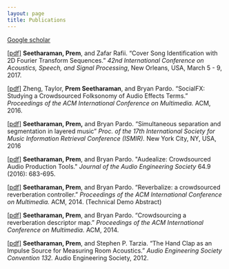 ```yaml
---
layout: page
title: Publications
---
```

[Google scholar](https://scholar.google.com/citations?user=XHD-48cAAAAJ&hl=en)

[[pdf]](/public/papers/seetharaman_rafii_icassp17.pdf) 
**Seetharaman, Prem**, and Zafar Rafii. “Cover Song Identification with
2D Fourier Transform Sequences.” *42nd International Conference on
Acoustics, Speech, and Signal Processing*, New Orleans, USA, March 5 -
9, 2017.

[[pdf]](/public/papers/zheng_seetharaman_pardo_acmmm.pdf) 
Zheng, Taylor, **Prem Seetharaman**, and Bryan Pardo. “SocialFX:
Studying a Crowdsourced Folksonomy of Audio Effects Terms.” *Proceedings
of the ACM International Conference on Multimedia.* ACM, 2016.

[[pdf]](/public/papers/seetharaman_pardo_ismir16.pdf) 
**Seetharaman, Prem,** and Bryan Pardo. “Simultaneous separation and
segmentation in layered music” *Proc. of the 17th International Society
for Music Information Retrieval Conference (ISMIR).* New York City, NY,
USA, 2016

[[pdf]](/public/papers/seetharaman_pardo_audealize_jaes.pdf) 
**Seetharaman, Prem**, and Bryan Pardo. "Audealize: Crowdsourced Audio Production Tools." *Journal of the Audio Engineering Society* 64.9 (2016): 683-695.

[[pdf]](/public/papers/seetharaman_pardo_td_acmmm14.pdf) 
**Seetharaman, Prem**, and Bryan Pardo. “Reverbalize: a crowdsourced
reverberation controller.” *Proceedings of the ACM International
Conference on Multimedia.* ACM, 2014. (Technical Demo Abstract)

[[pdf]](/public/papers/seetharaman_pardo_acmmm14.pdf) 
**Seetharaman, Prem**, and Bryan Pardo. “Crowdsourcing a reverberation
descriptor map.” *Proceedings of the ACM International Conference on
Multimedia.* ACM, 2014.

[[pdf]](/public/papers/seetharaman_tarzia_aes12.pdf) 
**Seetharaman, Prem**, and Stephen P. Tarzia. “The Hand Clap as an
Impulse Source for Measuring Room Acoustics.” *Audio Engineering Society
Convention 132.* Audio Engineering Society, 2012.

